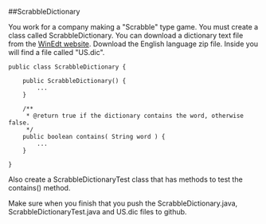 ##ScrabbleDictionary

You work for a company making a "Scrabble" type game. You must create a class called ScrabbleDictionary. You can download a dictionary text file from the [WinEdt website](http://www.winedt.org/Dict/). Download the English language zip file. Inside you will find a file called "US.dic".


    public class ScrabbleDictionary {
    
        public ScrabbleDictionary() {
            ...
        }
    
        /**
         * @return true if the dictionary contains the word, otherwise false. 
         */
        public boolean contains( String word ) {
            ...
        }
    
    }
    
Also create a ScrabbleDictionaryTest class that has methods to test the contains() method. 

Make sure when you finish that you push the ScrabbleDictionary.java, ScrabbleDictionaryTest.java and US.dic files to github.